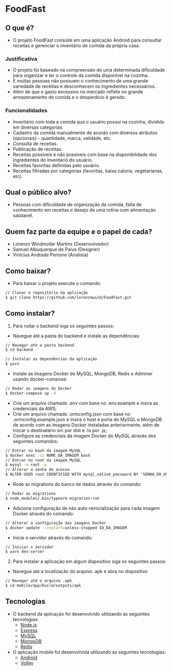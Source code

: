 # FoodFast
## O que é?
- O projeto FoodFast consiste em uma aplicação Android para consultar receitas e gerenciar o inventário de comida da própria casa.
### Justificativa
- O projeto foi baseado na compreensão de uma determinada dificuldade para organizar e ter o controle da comida disponível na cozinha.
- E muitas pessoas não possuem o conhecimento de uma grande variedade de receitas e desconhecem os ingredientes necessários.
- Além de que o gasto excessivo no mercado reflete no grande armazenamento de comida e o desperdício é gerado.
### Funcionalidades
- Inventário com toda a comida que o usuário possui na cozinha, dividido em diversas categorias.
- Cadastro da comida manualmente de acordo com diversos atributos (opcionais) - quantidade, marca, validade, etc.
- Consulta de receitas.
- Publicação de receitas.
- Receitas possíveis e não possíveis com base na disponibilidade dos ingredientes do inventário do usuário.
- Receitas favoritas definidas pelo usuário.
- Receitas filtradas por categorias (favoritas, baixa caloria, vegetarianas, etc).
## Qual o público alvo?
- Pessoas com dificuldade de organização da comida, falta de conhecimento em receitas e desejo de uma rotina com alimentação saúdavel.
## Quem faz parte da equipe e o papel de cada?
- Lorenzo Windmoller Martins (Desenvolvedor)
- Samuel Albuquerque de Paiva (Designer)
- Vinícius Andrade Perrone (Analista)
## Como baixar?
- Para baixar o projeto execute o comando:
```bash
// Clonar o repositório da aplicação
$ git clone https://github.com/lorenzowind/FoodFast.git
```
## Como instalar?
1. Para rodar o backend siga os seguintes passos:
- Navegue até a pasta do backend e instale as dependências:
```bash
// Navegar até a pasta backend
$ cd backend

// Instalar as dependências da aplicação
$ yarn
```
- Instale as imagens Docker do MySQL, MongoDB, Redis e Adminer usando docker-compose:
```bash
// Rodar as imagens do Docker
$ docker-compose up -d
```
- Crie um arquivo chamado .env com base no .env.example e insira as credenciais da AWS;
- Crie um arquivo chamado .ormconfig.json com base no .ormconfig.example.json e insira o host e porta do MySQL e MongoDB de acordo com as imagens Docker instaladas anteriormente, além de trocar o destinatário src por dist e .ts por .js;
- Configure as credenciais da imagem Docker do MySQL através dos seguintes comandos:
```bash
// Entrar no bash da imagem MySQL
$ docker exec -it NOME_DA_IMAGEM bash
// Entrar no root da imagem MySQL
$ mysql -u root -p
// Alterar a senha de acesso
$ ALTER USER root IDENTIFIED WITH mysql_native_password BY ‘SENHA_DO_USUÁRIO_ROOT’;
```
- Rode as migrations do banco de dados através do comando:
```bash
// Rodar as migrations
$ node_modules/.bin/typeorm migration:run
```
- Adicione configuração de não auto-reinicialização para cada imagem Docker através do comando:
```bash
// Alterar a configuração das imagens Docker
$ docker update --restart=unless-stopped ID_DA_IMAGEM
```
- Inicie o servidor através do comando:
```bash
// Iniciar o servidor
$ yarn dev:server
```
2. Para instalar a aplicação em algum dispositivo siga os seguintes passos:
- Navegue até a localização do arquivo .apk e abra no dispositivo
```bash
// Navegar até o arquivo .apk
$ cd mobile/app/build/outputs/apk
```
## Tecnologias
- O backend da aplicação foi desenvolvido utilizando as seguintes tecnologias:
  - [Node.js](https://nodejs.org/en/)
  - [Express](https://expressjs.com/pt-br/)
  - [MySQL](https://www.mysql.com/)
  - [MongoDB](https://www.mongodb.com/)
  - [Redis](https://redis.io/)
- O aplicação mobile foi desenvolvida utilizando as seguintes tecnologias:
  - [Android](https://www.android.com/intl/pt-BR_br/)
  - [Volley](https://developer.android.com/training/volley)